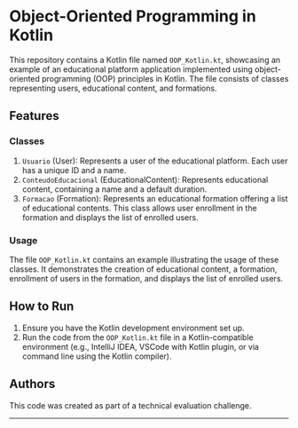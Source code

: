 # Object-Oriented Programming in Kotlin

This repository contains a Kotlin file named `OOP_Kotlin.kt`, showcasing an example of an educational platform application implemented using object-oriented programming (OOP) principles in Kotlin. The file consists of classes representing users, educational content, and formations.

## Features

### Classes

1. `Usuario` (User): Represents a user of the educational platform. Each user has a unique ID and a name.
2. `ConteudoEducacional` (EducationalContent): Represents educational content, containing a name and a default duration.
3. `Formacao` (Formation): Represents an educational formation offering a list of educational contents. This class allows user enrollment in the formation and displays the list of enrolled users.

### Usage

The file `OOP_Kotlin.kt` contains an example illustrating the usage of these classes. It demonstrates the creation of educational content, a formation, enrollment of users in the formation, and displays the list of enrolled users.

## How to Run

1. Ensure you have the Kotlin development environment set up.
2. Run the code from the `OOP_Kotlin.kt` file in a Kotlin-compatible environment (e.g., IntelliJ IDEA, VSCode with Kotlin plugin, or via command line using the Kotlin compiler).



## Authors

This code was created as part of a technical evaluation challenge.

---

